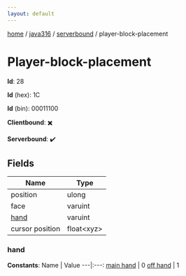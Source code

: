 ```yaml
---
layout: default
---
```


[home](/)  /  [java316](/protocol/java316)  /  [serverbound](/protocol/java316/serverbound)  /  player-block-placement

# Player-block-placement

**Id**: 28

**Id** (hex): 1C

**Id** (bin): 00011100

**Clientbound**: ✖️

**Serverbound**: ✔️

## Fields

Name | Type
---|---
position | ulong
face | varuint
[hand](#hand) | varuint
cursor position | float&lt;xyz&gt;

### hand

**Constants**:
Name | Value
---|:---:
[main hand](hand_main-hand) | 0
[off hand](hand_off-hand) | 1

